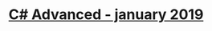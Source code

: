 # <p align="center"><a href="https://softuni.bg/trainings/2243/csharp-advanced-january-2019"> C# Advanced - january 2019 <a/><p>
